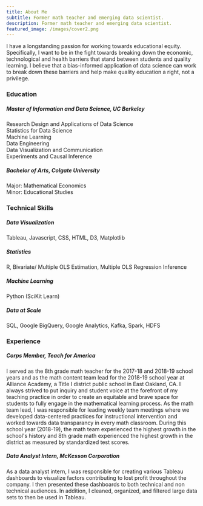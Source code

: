 ```yaml
---
title: About Me
subtitle: Former math teacher and emerging data scientist. 
description: Former math teacher and emerging data scientist. 
featured_image: /images/cover2.png
---
```


<!-- ![](/images/equity.png) -->

<!-- ### My Path to Data Science -->

I have a longstanding passion for working towards educational equity. Specifically, I want to be in the fight towards breaking down the economic, technological and health barriers that stand between students and quality learning. I believe that a bias-informed application of data science can work to break down these barriers and help make quality education a right, not a privilege. 

### Education

##### Master of Information and Data Science, **UC Berkeley**
Research Design and Applications of Data Science
<br>Statistics for Data Science 
<br>Machine Learning 
<br>Data Engineering 
<br>Data Visualization and Communication
<br>Experiments and Causal Inference

##### Bachelor of Arts, **Colgate University**
Major: Mathematical Economics
<br> Minor: Educational Studies

### Technical Skills 

##### Data Visualization
Tableau, Javascript, CSS, HTML, D3, Matplotlib

##### Statistics
R, Bivariate/ Multiple OLS Estimation, Multiple OLS Regression Inference

##### Machine Learning
Python (SciKit Learn)

##### Data at Scale 
SQL, Google BigQuery, Google Analytics, Kafka, Spark, HDFS

### Experience

##### Corps Member, **Teach for America**
I served as the 8th grade math teacher for the 2017-18 and 2018-19 school years and as the math content team lead for the 2018-19 school year at Alliance Academy, a Title I district public school in East Oakland, CA. I always strived to put inquiry and student voice at the forefront of my teaching practice in order to create an equitable and brave space for students to fully engage in the mathematical learning process. As the math team lead, I was responsible for leading weekly team meetings where we developed data-centered practices for instructional intervention and worked towards data transparancy in every math classroom. During this school year (2018-19), the math team experienced the highest growth in the school's history and 8th grade math experienced the highest growth in the district as measured by standardized test scores. 

##### Data Analyst Intern, **McKesson Corporation**
As a data analyst intern, I was responsible for creating various Tableau dashboards to visualize factors contributing to lost profit throughout the company. I then presented these dashboards to both technical and non technical audiences. In addition, I cleaned, organized, and filtered large data sets to then be used in Tableau. 


<!-- ## Get Index

Journal is created and supported by [Jekyll Themes](https://jekyllthemes.io), and is available for $49.

<a href="https://jekyllthemes.io/theme/journal-personal-jekyll-theme" class="button button--large">Get This Theme</a>  -->